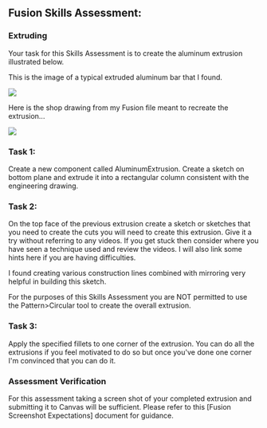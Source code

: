 ## Fusion Skills Assessment: 

### Extruding

Your task for this Skills Assessment is to create the aluminum extrusion illustrated below.

This is the image of a typical extruded aluminum bar that I found.

<img src="../../images/assessmentImages/AluminumExtrusion1.jpg" />

Here is the shop drawing from my Fusion file meant to recreate the extrusion...

<img src="../../images/assessmentImages/AluminumExtrusionDrawing.png" />

### Task 1:

Create a new component called AluminumExtrusion. Create a sketch on bottom plane and extrude it into a rectangular column consistent with the engineering drawing.

### Task 2:

On the top face of the previous extrusion create a sketch or sketches that you need to create the cuts you will need to create this extrusion. Give it a try without referring to any videos. If you get stuck then consider where you have seen a technique used and review the videos. I will also link some hints here if you are having difficulties.

I found creating various construction lines combined with mirroring very helpful in building this sketch. 

For the purposes of this Skills Assessment you are NOT permitted to use the Pattern>Circular tool to create the overall extrusion. 

### Task 3:

Apply the specified fillets to one corner of the extrusion. You can do all the extrusions if you feel motivated to do so but once you've done one corner I'm convinced that you can do it.

### Assessment Verification

For this assessment taking a screen shot of your completed extrusion and submitting it to Canvas will be sufficient. Please refer to this [Fusion Screenshot Expectations] document for guidance.